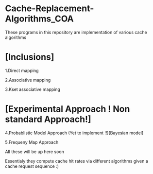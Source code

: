 # Cache-Replacement-Algorithms_COA
These programs in this repository are implementation of various cache algorithms



# [Inclusions]



1.Direct mapping 


2.Associative mapping



3.Kset associative mapping



# [Experimental Approach ! Non standard Approach!]

4.Probablistic Model Approach (Yet to implement !!)[Bayesian model]

5.Frequeny Map Approach 

All these will be up here soon 

Essentialy they compute cache hit rates via different algorithms given a cache request sequence :)

